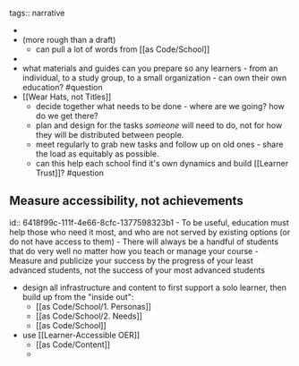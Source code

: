 tags:: narrative

-
- (more rough than a draft)
	- can pull a lot of words from [[as Code/School]]
-
- what materials and guides can you prepare so any learners - from an individual, to a study group, to a small organization - can own their own education? #question
- [[Wear Hats, not Titles]]
	- decide together what needs to be done - where are we going? how do we get there?
	- plan and design for the tasks _someone_ will need to do, not for how they will be distributed between people.
	- meet regularly to grab new tasks and follow up on old ones - share the load as equitably as possible.
	- can this help each school find it's own dynamics and build [[Learner Trust]]? #question
## Measure accessibility, not achievements
id:: 6418f99c-111f-4e66-8cfc-1377598323b1
	- To be useful, education must help those who need it most, and who are not served by existing options (or do not have access to them)
	- There will always be a handful of students that do very well no matter how you teach or manage your course
	- Measure and publicize your success by the progress of your least advanced students, not the success of your most advanced students
- design all infrastructure and content to first support a solo learner, then build up from the "inside out":
	- [[as Code/School/1. Personas]]
	- [[as Code/School/2. Needs]]
	- [[as Code/School]]
- use [[Learner-Accessible OER]]
	- [[as Code/Content]]
	-